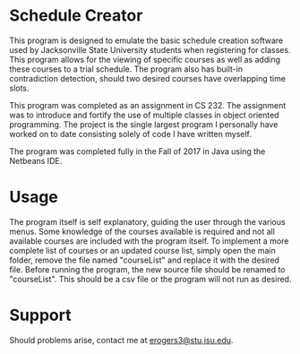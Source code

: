 Schedule Creator
=============================
This program is designed to emulate the basic schedule creation software used by Jacksonville State University students when registering for classes. This program allows for the viewing of specific courses as well as adding these courses to a trial schedule. The program also has built-in contradiction detection, should two desired courses have overlapping time slots.

This program was completed as an assignment in CS 232. The assignment was to introduce and fortify the use of multiple classes in object oriented programming. The project is the single largest program I personally have worked on to date consisting solely of code I have written myself.

The program was completed fully in the Fall of 2017 in Java using the Netbeans IDE.

Usage
=============================
The program itself is self explanatory, guiding the user through the various menus. Some knowledge of the courses available is required and not all available courses are included with the program itself. To implement a more complete list of courses or an updated course list, simply open the main folder, remove the file named "courseList" and replace it with the desired file. Before running the program, the new source file should be renamed to "courseList". This should be a csv file or the program will not run as desired.

Support
=============================
Should problems arise, contact me at erogers3@stu.jsu.edu.